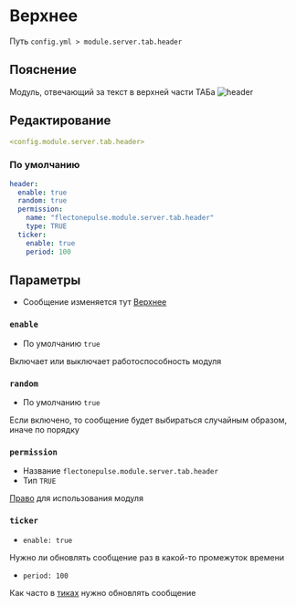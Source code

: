 # Верхнее
Путь `config.yml > module.server.tab.header`

## Пояснение
Модуль, отвечающий за текст в верхней части ТАБа
![header](/header.png)

## Редактирование
```yaml
<config.module.server.tab.header>
```

### По умолчанию
```yaml
header:
  enable: true
  random: true
  permission:
    name: "flectonepulse.module.server.tab.header"
    type: TRUE
  ticker:
    enable: true
    period: 100
```

## Параметры

- Сообщение изменяется тут [Верхнее](/ru/messages/ru_ru/module/server/tab/header/)

### `enable`
- По умолчанию `true`

Включает или выключает работоспособность модуля

### `random`
- По умолчанию `true`

Если включено, то сообщение будет выбираться случайным образом, иначе по порядку

### `permission`
- Название `flectonepulse.module.server.tab.header`
- Тип `TRUE`

[Право](/ru/config/module/#пояснение) для использования модуля

### `ticker`
- `enable: true`

Нужно ли обновлять сообщение раз в какой-то промежуток времени

- `period: 100`

Как часто в [тиках](https://ru.minecraft.wiki/w/%D0%A2%D0%B0%D0%BA%D1%82) нужно обновлять сообщение